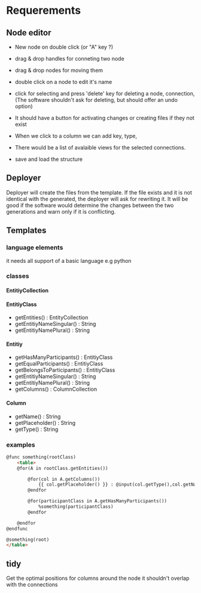 # Requerements

## Node editor

 - New node on double click (or "A" key ?)
 - drag & drop handles for conneting two node
 - drag & drop nodes for moving them
 - double click on a node to edit it's name
 - click for selecting and press 'delete' key for deleting a node, connection,  (The software shouldn't ask for deleting, but should offer an undo option)
 - It should have a button for activating changes or creating files if they not exist
 - When we click to a column we can add key, type, 
 - There would be a list of avalaible views for the selected connections.

 - save and load the structure
## Deployer
Deployer will create the files from the template.
If the file exists and it is not identical with the generated, the deployer will ask for rewriting it.
It will be good if the software would determine the changes between the two generations and warn only if it is conflicting.

## Templates

### language elements 
it needs all support of a basic language e.g python

### classes

#### EntitiyCollection
#### EntitiyClass
 - getEntities() : EntityCollection
 - getEntitiyNameSingular() : String
 - getEntitiyNamePlural() : String
#### Entitiy
 - getHasManyParticipants() : EntitiyClass
 - getEqualParticipants() : EntitiyClass
 - getBelongsToParticipants() : EntitiyClass
 - getEntitiyNameSingular() : String
 - getEntitiyNamePlural() : String
 - getColumns() : ColumnCollection
#### Column
 - getName() : String
 - getPlaceholder() : String
 - getType() : String

### examples

```html
@func something(rootClass)
	<table>
	@for(A in rootClass.getEntities())

		@for(col in A.getColumns())
			{{ col.getPlaceholder() }} : @input(col.getType(),col.getName())
		@endfor

		@for(participantClass in A.getHasManyParticipants())
			%something(participantClass)
		@endfor

	@endfor
@endfunc

@something(root)
</table>
```

## tidy 

Get the optimal positions for columns around the node
it shouldn't overlap with the connections
